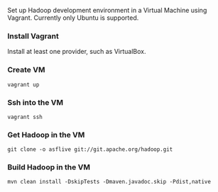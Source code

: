 Set up Hadoop development environment in a Virtual Machine using Vagrant.
Currently only Ubuntu is supported.

### Install Vagrant
Install at least one provider, such as VirtualBox.

### Create VM
	vagrant up

### Ssh into the VM
	vagrant ssh

### Get Hadoop in the VM
	git clone -o asflive git://git.apache.org/hadoop.git

### Build Hadoop in the VM
	mvn clean install -DskipTests -Dmaven.javadoc.skip -Pdist,native
